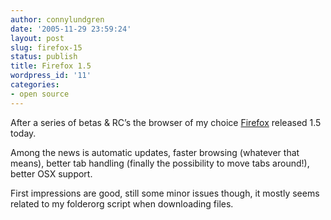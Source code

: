 ```yaml
---
author: connylundgren
date: '2005-11-29 23:59:24'
layout: post
slug: firefox-15
status: publish
title: Firefox 1.5
wordpress_id: '11'
categories:
- open source
---
```


After a series of betas & RC’s the browser of my choice
[Firefox](http://www.mozilla.com/firefox) released 1.5 today.

Among the news is automatic updates, faster browsing (whatever that means),
better tab handling (finally the possibility to move tabs around!), better OSX
support.

First impressions are good, still some minor issues though, it mostly seems
related to my folderorg script when downloading files.

